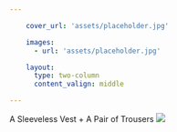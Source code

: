 ```yaml
---

    cover_url: 'assets/placeholder.jpg'

    images:
      - url: 'assets/placeholder.jpg'

    layout:
      type: two-column
      content_valign: middle

---
```


A Sleeveless Vest + A Pair of Trousers
<img src="assets/placeholder.jpg" data-original data-media-id="images:1">
